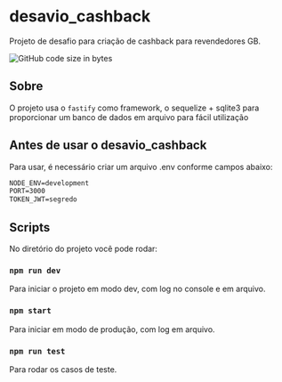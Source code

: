 # desavio_cashback

Projeto de desafio para criação de cashback para revendedores GB.

![GitHub code size in bytes](https://img.shields.io/github/languages/code-size/FilipeGAMER/desafio_cashback?label=REPO%20SIZE&style=for-the-badge)


## Sobre

O projeto usa o `fastify` como framework, o sequelize + sqlite3 para proporcionar um banco de dados em arquivo para fácil utilização


## Antes de usar o desavio_cashback

Para usar, é necessário criar um arquivo .env conforme campos abaixo:

```txt
NODE_ENV=development
PORT=3000
TOKEN_JWT=segredo
```

## Scripts

No diretório do projeto você pode rodar:

### `npm run dev`

Para iniciar o projeto em modo dev, com log no console e em arquivo.

### `npm start`

Para iniciar em modo de produção, com log em arquivo.

### `npm run test`

Para rodar os casos de teste.


